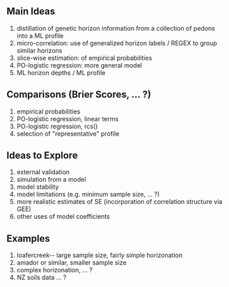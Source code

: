 ## Main Ideas
1. distillation of genetic horizon information from a collection of pedons into a ML profile
2. micro-correlation: use of generalized horizon labels / REGEX to group similar horizons
3. slice-wise estimation: of empirical probabilities
4. PO-logistic regression: more general model
5. ML horizon depths / ML profile

## Comparisons (Brier Scores, ... ?)
1. empirical probabilities
2. PO-logistic regression, linear terms
3. PO-logistic regression, rcs()
4. selection of "representative" profile

## Ideas to Explore
1. external validation
2. simulation from a model
3. model stability
4. model limitations (e.g. minimum sample size, ... ?)
5. more realistic estimates of SE (incorporation of correlation structure via GEE)
6. other uses of model coefficients

## Examples
1. loafercreek-- large sample size, fairly simple horizonation
2. amador or similar, smaller sample size
3. complex horizonation, ... ?
4. NZ soils data ... ?
